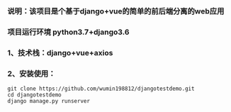 ### 说明：该项目是个基于django+vue的简单的前后端分离的web应用
### 项目运行环境 python3.7+django3.6
### 1、技术栈：django+vue+axios
### 2、安装使用：
    git clone https://github.com/wumin198812/djangotestdemo.git
    cd djangotestdemo
    django manage.py runserver
